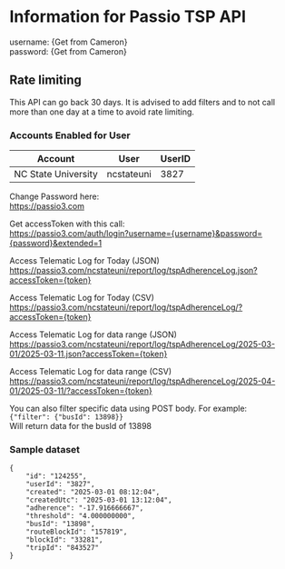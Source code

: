 # Information for Passio TSP API

username: {Get from Cameron}  
password: {Get from Cameron}

## Rate limiting
This API can go back 30 days. It is advised to add filters and to not call more than one day at a time to avoid rate limiting.
  
  
### Accounts Enabled for User
  
| Account  | User | UserID |
| ------------- | ------------- | --- |
| NC State University | ncstateuni | 3827 |


Change Password here:  
https://passio3.com

Get accessToken with this call:  
https://passio3.com/auth/login?username={username}&password={password}&extended=1

Access Telematic Log for Today (JSON)  
https://passio3.com/ncstateuni/report/log/tspAdherenceLog.json?accessToken={token}

Access Telematic Log for Today (CSV)  
https://passio3.com/ncstateuni/report/log/tspAdherenceLog/?accessToken={token}

Access Telematic Log for data range (JSON)  
https://passio3.com/ncstateuni/report/log/tspAdherenceLog/2025-03-01/2025-03-11.json?accessToken={token}

Access Telematic Log for data range (CSV)  
https://passio3.com/ncstateuni/report/log/tspAdherenceLog/2025-04-01/2025-03-11/?accessToken={token}

You can also filter specific data using POST body. For example:  
`{"filter": {"busId": 13898}}`  
Will return data for the busId of 13898

### Sample dataset
```
{
    "id": "124255",
    "userId": "3827",
    "created": "2025-03-01 08:12:04",
    "createdUtc": "2025-03-01 13:12:04",
    "adherence": "-17.916666667",
    "threshold": "4.000000000",
    "busId": "13898",
    "routeBlockId": "157819",
    "blockId": "33281",
    "tripId": "843527"
}
```
